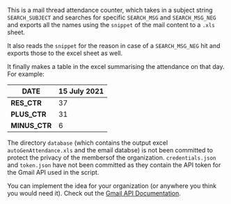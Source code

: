 This is a mail thread attendance counter, which takes in a subject string `SEARCH_SUBJECT` and searches for specific `SEARCH_MSG` and `SEARCH_MSG_NEG` and exports all the names using the `snippet` of the mail content to a `.xls` sheet.

It also reads the `snippet` for the reason in case of a `SEARCH_MSG_NEG` hit and exports those to the excel sheet as well.

It finally makes a table in the excel summarising the attendance on that day. For example:

DATE | 15 July 2021
------------ | -------------
**RES_CTR** | 37
**PLUS_CTR** | 31
**MINUS_CTR** | 6

The directory `database` (which contains the output excel `autoGenAttendance.xls` and the email databse) is not been committed to protect the privacy of the membersof the organization. `credentials.json` and `token.json` have not been committed as they contain the API token for the Gmail API used in the script.

You can implement the idea for your organization (or anywhere you think you would need it). Check out the [Gmail API Documentation](https://developers.google.com/gmail/api).
